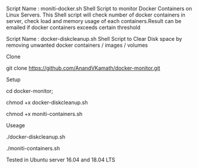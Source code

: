 Script Name : moniti-docker.sh
Shell Script to monitor Docker Containers on Linux Servers. This Shell script will check number of docker containers in server, check load and memory usage of each containers.Result can be emailed if docker containers exceeds certain threshold

Script Name : docker-diskcleanup.sh
Shell Script to Clear Disk space by removing unwanted docker containers / images / volumes


Clone

git clone https://github.com/AnandVKamath/docker-monitor.git

Setup

cd docker-monitor;

chmod +x docker-diskcleanup.sh

chmod +x moniti-containers.sh

Useage 

./docker-diskcleanup.sh

./moniti-containers.sh
 


Tested in Ubuntu server 16.04 and 18.04 LTS  
 
